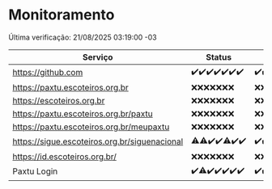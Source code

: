 # Monitoramento

Última verificação: 21/08/2025 03:19:00 -03

|Serviço|Status|Últimas 24h|
|---|---|---|
|https://github.com|<span title="2025-08-14: OK=23">✔️</span><span title="2025-08-15: OK=23">✔️</span><span title="2025-08-16: OK=23">✔️</span><span title="2025-08-17: OK=23">✔️</span><span title="2025-08-18: OK=23">✔️</span><span title="2025-08-19: OK=23">✔️</span><span title="2025-08-20: OK=6">✔️</span>|<span title="20/08/2025 04:10:00 -03 : 200">✔️</span><span title="20/08/2025 05:13:00 -03 : 200">✔️</span><span title="20/08/2025 06:10:00 -03 : 200">✔️</span><span title="20/08/2025 07:10:00 -03 : 200">✔️</span><span title="20/08/2025 08:08:00 -03 : 200">✔️</span><span title="20/08/2025 09:18:00 -03 : 200">✔️</span><span title="20/08/2025 10:23:00 -03 : 200">✔️</span><span title="20/08/2025 11:09:00 -03 : 200">✔️</span><span title="20/08/2025 12:10:00 -03 : 200">✔️</span><span title="20/08/2025 13:11:00 -03 : 200">✔️</span><span title="20/08/2025 14:08:00 -03 : 200">✔️</span><span title="20/08/2025 15:13:00 -03 : 0">❌</span><span title="20/08/2025 16:07:00 -03 : 200">✔️</span><span title="20/08/2025 17:11:00 -03 : 200">✔️</span><span title="20/08/2025 18:08:00 -03 : 200">✔️</span><span title="20/08/2025 19:07:00 -03 : 200">✔️</span><span title="20/08/2025 20:08:00 -03 : 200">✔️</span><span title="20/08/2025 21:44:00 -03 : 200">✔️</span><span title="20/08/2025 23:23:00 -03 : 200">✔️</span><span title="21/08/2025 00:33:00 -03 : 200">✔️</span><span title="21/08/2025 01:12:00 -03 : 200">✔️</span><span title="21/08/2025 02:10:00 -03 : 200">✔️</span><span title="21/08/2025 03:19:00 -03 : 200">✔️</span>|
|https://paxtu.escoteiros.org.br|<span title="2025-08-14: Falhas=23">❌</span><span title="2025-08-15: Falhas=23">❌</span><span title="2025-08-16: Falhas=23">❌</span><span title="2025-08-17: Falhas=23">❌</span><span title="2025-08-18: Falhas=23">❌</span><span title="2025-08-19: Falhas=23">❌</span><span title="2025-08-20: Falhas=6">❌</span>|<span title="20/08/2025 04:10:00 -03 : 403">❌</span><span title="20/08/2025 05:13:00 -03 : 403">❌</span><span title="20/08/2025 06:10:00 -03 : 403">❌</span><span title="20/08/2025 07:10:00 -03 : 403">❌</span><span title="20/08/2025 08:08:00 -03 : 403">❌</span><span title="20/08/2025 09:18:00 -03 : 403">❌</span><span title="20/08/2025 10:23:00 -03 : 403">❌</span><span title="20/08/2025 11:09:00 -03 : 403">❌</span><span title="20/08/2025 12:10:00 -03 : 403">❌</span><span title="20/08/2025 13:11:00 -03 : 403">❌</span><span title="20/08/2025 14:08:00 -03 : 403">❌</span><span title="20/08/2025 15:13:00 -03 : 403">❌</span><span title="20/08/2025 16:07:00 -03 : 403">❌</span><span title="20/08/2025 17:11:00 -03 : 403">❌</span><span title="20/08/2025 18:08:00 -03 : 403">❌</span><span title="20/08/2025 19:07:00 -03 : 403">❌</span><span title="20/08/2025 20:08:00 -03 : 403">❌</span><span title="20/08/2025 21:44:00 -03 : 403">❌</span><span title="20/08/2025 23:23:00 -03 : 403">❌</span><span title="21/08/2025 00:33:00 -03 : 403">❌</span><span title="21/08/2025 01:12:00 -03 : 403">❌</span><span title="21/08/2025 02:10:00 -03 : 403">❌</span><span title="21/08/2025 03:19:00 -03 : 403">❌</span>|
|https://escoteiros.org.br|<span title="2025-08-14: Falhas=23">❌</span><span title="2025-08-15: Falhas=23">❌</span><span title="2025-08-16: Falhas=23">❌</span><span title="2025-08-17: Falhas=23">❌</span><span title="2025-08-18: Falhas=23">❌</span><span title="2025-08-19: Falhas=23">❌</span><span title="2025-08-20: Falhas=6">❌</span>|<span title="20/08/2025 04:10:00 -03 : 403">❌</span><span title="20/08/2025 05:13:00 -03 : 403">❌</span><span title="20/08/2025 06:10:00 -03 : 403">❌</span><span title="20/08/2025 07:10:00 -03 : 403">❌</span><span title="20/08/2025 08:08:00 -03 : 403">❌</span><span title="20/08/2025 09:18:00 -03 : 403">❌</span><span title="20/08/2025 10:23:00 -03 : 403">❌</span><span title="20/08/2025 11:09:00 -03 : 403">❌</span><span title="20/08/2025 12:10:00 -03 : 403">❌</span><span title="20/08/2025 13:11:00 -03 : 403">❌</span><span title="20/08/2025 14:08:00 -03 : 403">❌</span><span title="20/08/2025 15:13:00 -03 : 403">❌</span><span title="20/08/2025 16:07:00 -03 : 403">❌</span><span title="20/08/2025 17:11:00 -03 : 403">❌</span><span title="20/08/2025 18:08:00 -03 : 403">❌</span><span title="20/08/2025 19:07:00 -03 : 403">❌</span><span title="20/08/2025 20:08:00 -03 : 403">❌</span><span title="20/08/2025 21:44:00 -03 : 403">❌</span><span title="20/08/2025 23:23:00 -03 : 403">❌</span><span title="21/08/2025 00:33:00 -03 : 403">❌</span><span title="21/08/2025 01:12:00 -03 : 403">❌</span><span title="21/08/2025 02:10:00 -03 : 403">❌</span><span title="21/08/2025 03:19:00 -03 : 403">❌</span>|
|https://paxtu.escoteiros.org.br/paxtu|<span title="2025-08-14: Falhas=23">❌</span><span title="2025-08-15: Falhas=23">❌</span><span title="2025-08-16: Falhas=23">❌</span><span title="2025-08-17: Falhas=23">❌</span><span title="2025-08-18: Falhas=23">❌</span><span title="2025-08-19: Falhas=23">❌</span><span title="2025-08-20: Falhas=6">❌</span>|<span title="20/08/2025 04:10:00 -03 : 403">❌</span><span title="20/08/2025 05:13:00 -03 : 403">❌</span><span title="20/08/2025 06:10:00 -03 : 403">❌</span><span title="20/08/2025 07:10:00 -03 : 403">❌</span><span title="20/08/2025 08:08:00 -03 : 403">❌</span><span title="20/08/2025 09:18:00 -03 : 403">❌</span><span title="20/08/2025 10:23:00 -03 : 403">❌</span><span title="20/08/2025 11:09:00 -03 : 403">❌</span><span title="20/08/2025 12:10:00 -03 : 403">❌</span><span title="20/08/2025 13:11:00 -03 : 403">❌</span><span title="20/08/2025 14:08:00 -03 : 403">❌</span><span title="20/08/2025 15:13:00 -03 : 403">❌</span><span title="20/08/2025 16:07:00 -03 : 403">❌</span><span title="20/08/2025 17:11:00 -03 : 403">❌</span><span title="20/08/2025 18:08:00 -03 : 403">❌</span><span title="20/08/2025 19:07:00 -03 : 403">❌</span><span title="20/08/2025 20:08:00 -03 : 403">❌</span><span title="20/08/2025 21:44:00 -03 : 403">❌</span><span title="20/08/2025 23:23:00 -03 : 403">❌</span><span title="21/08/2025 00:33:00 -03 : 403">❌</span><span title="21/08/2025 01:12:00 -03 : 403">❌</span><span title="21/08/2025 02:10:00 -03 : 403">❌</span><span title="21/08/2025 03:19:00 -03 : 403">❌</span>|
|https://paxtu.escoteiros.org.br/meupaxtu|<span title="2025-08-14: Falhas=23">❌</span><span title="2025-08-15: Falhas=23">❌</span><span title="2025-08-16: Falhas=23">❌</span><span title="2025-08-17: Falhas=23">❌</span><span title="2025-08-18: Falhas=23">❌</span><span title="2025-08-19: Falhas=23">❌</span><span title="2025-08-20: Falhas=6">❌</span>|<span title="20/08/2025 04:10:00 -03 : 403">❌</span><span title="20/08/2025 05:13:00 -03 : 403">❌</span><span title="20/08/2025 06:10:00 -03 : 403">❌</span><span title="20/08/2025 07:10:00 -03 : 403">❌</span><span title="20/08/2025 08:08:00 -03 : 403">❌</span><span title="20/08/2025 09:18:00 -03 : 403">❌</span><span title="20/08/2025 10:23:00 -03 : 403">❌</span><span title="20/08/2025 11:09:00 -03 : 403">❌</span><span title="20/08/2025 12:10:00 -03 : 403">❌</span><span title="20/08/2025 13:11:00 -03 : 403">❌</span><span title="20/08/2025 14:08:00 -03 : 403">❌</span><span title="20/08/2025 15:13:00 -03 : 403">❌</span><span title="20/08/2025 16:07:00 -03 : 403">❌</span><span title="20/08/2025 17:11:00 -03 : 403">❌</span><span title="20/08/2025 18:08:00 -03 : 403">❌</span><span title="20/08/2025 19:07:00 -03 : 403">❌</span><span title="20/08/2025 20:08:00 -03 : 403">❌</span><span title="20/08/2025 21:44:00 -03 : 403">❌</span><span title="20/08/2025 23:23:00 -03 : 403">❌</span><span title="21/08/2025 00:33:00 -03 : 403">❌</span><span title="21/08/2025 01:12:00 -03 : 403">❌</span><span title="21/08/2025 02:10:00 -03 : 403">❌</span><span title="21/08/2025 03:19:00 -03 : 403">❌</span>|
|https://sigue.escoteiros.org.br/siguenacional|<span title="2025-08-14: OK=22, Falhas=1">⚠️</span><span title="2025-08-15: OK=22, Falhas=1">⚠️</span><span title="2025-08-16: OK=23">✔️</span><span title="2025-08-17: OK=23">✔️</span><span title="2025-08-18: OK=22, Falhas=1">⚠️</span><span title="2025-08-19: OK=23">✔️</span><span title="2025-08-20: OK=6">✔️</span>|<span title="20/08/2025 04:10:00 -03 : 200">✔️</span><span title="20/08/2025 05:13:00 -03 : 200">✔️</span><span title="20/08/2025 06:10:00 -03 : 200">✔️</span><span title="20/08/2025 07:10:00 -03 : 200">✔️</span><span title="20/08/2025 08:08:00 -03 : 200">✔️</span><span title="20/08/2025 09:18:00 -03 : 200">✔️</span><span title="20/08/2025 10:23:00 -03 : 200">✔️</span><span title="20/08/2025 11:09:00 -03 : 200">✔️</span><span title="20/08/2025 12:10:00 -03 : 200">✔️</span><span title="20/08/2025 13:11:00 -03 : 200">✔️</span><span title="20/08/2025 14:08:00 -03 : 200">✔️</span><span title="20/08/2025 15:13:00 -03 : 200">✔️</span><span title="20/08/2025 16:07:00 -03 : 200">✔️</span><span title="20/08/2025 17:11:00 -03 : 200">✔️</span><span title="20/08/2025 18:08:00 -03 : 200">✔️</span><span title="20/08/2025 19:07:00 -03 : 200">✔️</span><span title="20/08/2025 20:08:00 -03 : 200">✔️</span><span title="20/08/2025 21:44:00 -03 : 200">✔️</span><span title="20/08/2025 23:23:00 -03 : 200">✔️</span><span title="21/08/2025 00:33:00 -03 : 200">✔️</span><span title="21/08/2025 01:12:00 -03 : 200">✔️</span><span title="21/08/2025 02:10:00 -03 : 200">✔️</span><span title="21/08/2025 03:19:00 -03 : 200">✔️</span>|
|https://id.escoteiros.org.br/|<span title="2025-08-14: Falhas=23">❌</span><span title="2025-08-15: Falhas=23">❌</span><span title="2025-08-16: Falhas=23">❌</span><span title="2025-08-17: Falhas=23">❌</span><span title="2025-08-18: Falhas=23">❌</span><span title="2025-08-19: Falhas=23">❌</span><span title="2025-08-20: Falhas=6">❌</span>|<span title="20/08/2025 04:10:00 -03 : 403">❌</span><span title="20/08/2025 05:13:00 -03 : 403">❌</span><span title="20/08/2025 06:10:00 -03 : 403">❌</span><span title="20/08/2025 07:10:00 -03 : 403">❌</span><span title="20/08/2025 08:08:00 -03 : 403">❌</span><span title="20/08/2025 09:18:00 -03 : 403">❌</span><span title="20/08/2025 10:23:00 -03 : 403">❌</span><span title="20/08/2025 11:10:00 -03 : 403">❌</span><span title="20/08/2025 12:10:00 -03 : 403">❌</span><span title="20/08/2025 13:11:00 -03 : 403">❌</span><span title="20/08/2025 14:08:00 -03 : 403">❌</span><span title="20/08/2025 15:13:00 -03 : 403">❌</span><span title="20/08/2025 16:07:00 -03 : 403">❌</span><span title="20/08/2025 17:11:00 -03 : 403">❌</span><span title="20/08/2025 18:08:00 -03 : 403">❌</span><span title="20/08/2025 19:07:00 -03 : 403">❌</span><span title="20/08/2025 20:08:00 -03 : 403">❌</span><span title="20/08/2025 21:44:00 -03 : 403">❌</span><span title="20/08/2025 23:23:00 -03 : 403">❌</span><span title="21/08/2025 00:33:00 -03 : 403">❌</span><span title="21/08/2025 01:12:00 -03 : 403">❌</span><span title="21/08/2025 02:10:00 -03 : 403">❌</span><span title="21/08/2025 03:19:00 -03 : 403">❌</span>|
|Paxtu Login|<span title="2025-08-14: OK=23">✔️</span><span title="2025-08-15: OK=22, Falhas=1">⚠️</span><span title="2025-08-16: OK=23">✔️</span><span title="2025-08-17: OK=23">✔️</span><span title="2025-08-18: OK=23">✔️</span><span title="2025-08-19: OK=23">✔️</span><span title="2025-08-20: OK=6">✔️</span>|<span title="20/08/2025 04:10:00 -03 : 200">✔️</span><span title="20/08/2025 05:13:00 -03 : 200">✔️</span><span title="20/08/2025 06:10:00 -03 : 200">✔️</span><span title="20/08/2025 07:10:00 -03 : 200">✔️</span><span title="20/08/2025 08:08:00 -03 : 200">✔️</span><span title="20/08/2025 09:18:00 -03 : 200">✔️</span><span title="20/08/2025 10:23:00 -03 : 200">✔️</span><span title="20/08/2025 11:10:00 -03 : 200">✔️</span><span title="20/08/2025 12:10:00 -03 : 200">✔️</span><span title="20/08/2025 13:11:00 -03 : 200">✔️</span><span title="20/08/2025 14:08:00 -03 : 200">✔️</span><span title="20/08/2025 15:13:00 -03 : 200">✔️</span><span title="20/08/2025 16:07:00 -03 : 200">✔️</span><span title="20/08/2025 17:11:00 -03 : 200">✔️</span><span title="20/08/2025 18:08:00 -03 : 200">✔️</span><span title="20/08/2025 19:07:00 -03 : 200">✔️</span><span title="20/08/2025 20:08:00 -03 : 200">✔️</span><span title="20/08/2025 21:44:00 -03 : 200">✔️</span><span title="20/08/2025 23:23:00 -03 : 200">✔️</span><span title="21/08/2025 00:33:00 -03 : 200">✔️</span><span title="21/08/2025 01:12:00 -03 : 200">✔️</span><span title="21/08/2025 02:10:00 -03 : 200">✔️</span><span title="21/08/2025 03:19:00 -03 : 200">✔️</span>|
